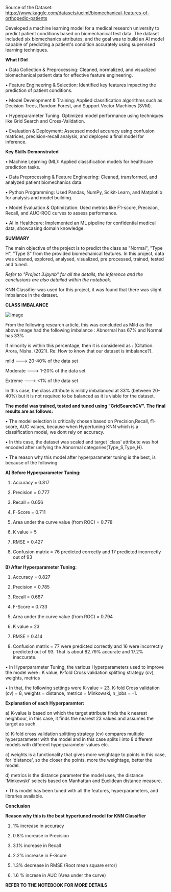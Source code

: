 Source of the Dataset: https://www.kaggle.com/datasets/uciml/biomechanical-features-of-orthopedic-patients

Developed a machine learning model for a medical research university to predict patient conditions based on biomechanical test data. The dataset included six biomechanics attributes, and the goal was to build an AI model capable of predicting a patient's condition accurately using supervised learning techniques.

**What I Did**

• Data Collection & Preprocessing: Cleaned, normalized, and visualized biomechanical patient data for effective feature engineering.

• Feature Engineering & Selection: Identified key features impacting the prediction of patient conditions.

• Model Development & Training: Applied classification algorithms such as Decision Trees, Random Forest, and Support Vector Machines (SVM).

• Hyperparameter Tuning: Optimized model performance using techniques like Grid Search and Cross-Validation.

• Evaluation & Deployment: Assessed model accuracy using confusion matrices, precision-recall analysis, and deployed a final model for inference.

**Key Skills Demonstrated**

• Machine Learning (ML): Applied classification models for healthcare prediction tasks.

• Data Preprocessing & Feature Engineering: Cleaned, transformed, and analyzed patient biomechanics data.

• Python Programming: Used Pandas, NumPy, Scikit-Learn, and Matplotlib for analysis and model building.

• Model Evaluation & Optimization: Used metrics like F1-score, Precision, Recall, and AUC-ROC curves to assess performance.

• AI in Healthcare: Implemented an ML pipeline for confidential medical data, showcasing domain knowledge.


**SUMMARY** 

The main objective of the project is to predict the class as "Normal", "Type H", "Type S" from the provided biomechanical features. In this project, data was cleaned, explored, analysed, visualized, pre processed, trained, tested and tuned. 

*Refer to "Project 3.ipynb" for all the details, the inference and the conclusions are also detailed within the notebook.*

KNN Classifier was used for this project, it was found that there was slight imbalance in the dataset. 

**CLASS IMBALANCE**

![image](https://user-images.githubusercontent.com/88423149/181877501-a0a1687a-8c14-4ccb-bb76-da6eaf550ef0.png)

From the following research article, this was concluded as Mild as the above image had the following imbalance : Abnormal has 67% and Normal has 33%

If minority is within this percentage, then it is considered as : (Citation: Arora, Nisha. (2021). Re: How to know that our dataset is imbalance?).

mild ---> 20-40% of the data set

Moderate ---> 1-20% of the data set

Extreme ---> <1% of the data set

In this case, the class attribute is mildly imbalanced at 33% (between 20-40%) but it is not required to be balanced as it is viable for the dataset.

**The model was trained, tested and tuned using "GridSearchCV". The final results are as follows:**

• The model selection is critically chosen based on Precision,Recall, f1-score, AUC values, because when Hypertuning KNN which is a classification model, we dont rely on accuracy.

• In this case, the dataset was scaled and target 'class' attribute was hot encoded after unifying the Abnormal categories(Type_S,Type_H).

• The reason why this model after hyperparameter tuning is the best, is because of the following:

**A) Before Hyperparameter Tuning:**

1) Accuracy = 0.817

2) Precision = 0.777

3) Recall = 0.656

4) F-Score = 0.711

5) Area under the curve value (from ROC) = 0.778

6) K value = 5

7) RMSE = 0.427

8) Confusion matrix = 76 predicted correctly and 17 predicted incorrectly out of 93

**B) After Hyperparameter Tuning:**

1) Accuracy = 0.827

2) Precision = 0.785

3) Recall = 0.687

4) F-Score = 0.733

5) Area under the curve value (from ROC) = 0.794

6) K value = 23

7) RMSE = 0.414

8) Confusion matrix = 77 were predicted correctly and 16 were incorrectly predicted out of 93. That is about 82.79% accurate and 17.2% inaccurate.

• In Hyperparameter Tuning, the various Hyperparameters used to improve the model were : K value, K-fold Cross validation splitting strategy (cv), weights, metrics

• In that, the following settings were K-value = 23, K-fold Cross validation (cv) = 8, weights = distance, metrics = Minkowski, n_jobs = -1.

**Explanation of each Hyperparamter:**

a) K-value is based on which the target attribute finds the k nearest neighbour, in this case, it finds the nearest 23 values and assumes the target as such.

b) K-fold cross validation splitting strategy (cv) compares multiple hyperparameter with the model and in this case splits i into 8 different models with different hyperparameter values etc.

c) weights is a functionality that gives more weightage to points in this case, for 'distance', so the closer the points, more the weightage, better the model.

d) metrics is the distance parameter the model uses, the distance 'Minkowski' selects based on Manhattan and Euclidean distance measure.

• This model has been tuned with all the features, hyperparameters, and libraries available.

**Conclusion**

**Reason why this is the best hypertuned model for KNN Classifier**

1) 1% increase in accuracy

2) 0.8% increase in Precision

3) 3.1% increase in Recall

4) 2.2% increase in F-Score

5) 1.3% decrease in RMSE (Root mean square error)

6) 1.6 % increse in AUC (Area under the curve)

**REFER TO THE NOTEBOOK FOR MORE DETAILS**
